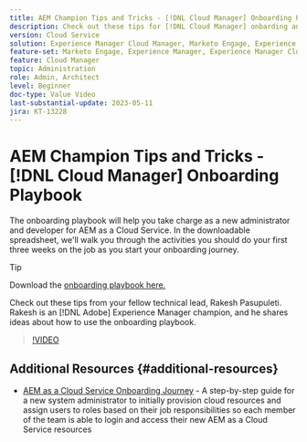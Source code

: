 ```yaml
---
title: AEM Champion Tips and Tricks - [!DNL Cloud Manager] Onboarding Playbook
description: Check out these tips for [!DNL Cloud Manager] onbarding and the onboarding playbook by AEM champion and expert, Rakesh Pasupuleti.
version: Cloud Service
solution: Experience Manager Cloud Manager, Marketo Engage, Experience Manager
feature-set: Marketo Engage, Experience Manager, Experience Manager Cloud Manager
feature: Cloud Manager
topic: Administration
role: Admin, Architect
level: Beginner
doc-type: Value Video
last-substantial-update: 2023-05-11
jira: KT-13228
---
```

# AEM Champion Tips and Tricks - [!DNL Cloud Manager] Onboarding Playbook

The onboarding playbook will help you take charge as a new administrator and developer for AEM as a Cloud Service. In the downloadable spreadsheet, we'll walk you through the activities you should do your first three weeks on the job as you start your onboarding journey.

>[!TIP]
>
>Download the [onboarding playbook here.](./assets/Cloud-Manager-for-AEM-as-a-Cloud-Service.xlsx)

Check out these tips from your fellow technical lead, Rakesh Pasupuleti. Rakesh is an [!DNL Adobe] Experience Manager champion, and he shares ideas about how to use the onboarding playbook.  

>[!VIDEO](https://video.tv.adobe.com/v/3419299?quality=12&learn=on)

## Additional Resources {#additional-resources}

* [AEM as a Cloud Service Onboarding Journey](https://experienceleague.adobe.com/docs/experience-manager-cloud-service/content/onboarding/journey/overview.html) - A step-by-step guide for a new system administrator to initially provision cloud resources and assign users to roles based on their job responsibilities so each member of the team is able to login and access their new AEM as a Cloud Service resources
